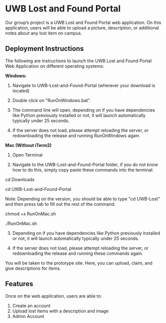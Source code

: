 # UWB Lost and Found Portal
Our group’s project is a UWB Lost and Found Portal web application. On this application, users will be able to upload a picture, description, or additional notes about any lost item on campus.  

## Deployment Instructions

The following are instructions to launch the UWB Lost and Found Portal Web Application on different operating systems:

**Windows:**

1. Navigate to UWB-Lost-and-Found-Portal (wherever your download is located)

2. Double click on "RunOnWindows.bat".

3. The command line will open, depending on if you have dependencies like Python previously installed or not, it will launch automatically typically under 25 seconds.

4. If the server does not load, please attempt reloading the server, or redownloading the release and running RunOnWindows again.

**Mac (Without iTerm2)**

1. Open Terminal

2. Navigate to the UWB-Lost-and-Found-Portal folder, if you do not know how to do this, simply copy paste these commands into the terminal:

cd Downloads

cd UWB-Lost-and-Found-Portal

Note: Depending on the version, you should be able to type "cd UWB-Lost" and then press tab to fill out the rest of the command.

chmod +x RunOnMac.sh

./RunOnMac.sh

3. Depending on if you have dependencies like Python previously installed or not, it will launch automatically typically under 25 seconds.

4. If the server does not load, please attempt reloading the server, or redownloading the release and running these commands again.

You will be taken to the prototype site. Here, you can upload, claim, and give descriptions for items.

## Features
Once on the web application, users are able to:

1. Create an account
2. Upload lost items with a description and image
3. Admin Account
